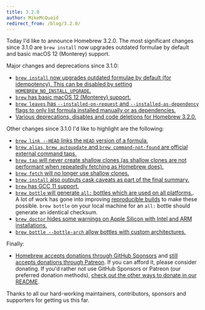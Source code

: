 ```yaml
---
title: 3.2.0
author: MikeMcQuaid
redirect_from: /blog/3.2.0/
---
```


Today I'd like to announce Homebrew 3.2.0. The most significant changes since 3.1.0 are `brew install` now upgrades outdated formulae by default and basic macOS 12 (Monterey) support.

Major changes and deprecations since 3.1.0:

- [`brew install` now upgrades outdated formulae by default (for idempotency). This can be disabled by setting `HOMEBREW_NO_INSTALL_UPGRADE`.](https://github.com/Homebrew/brew/pull/11525)
- [`brew` has basic macOS 12 (Monterey) support.](https://github.com/Homebrew/brew/pull/11504)
- [`brew leaves` has `--installed-on-request` and `--installed-as-dependency` flags to only list formula installed manually or as dependencies.](https://github.com/Homebrew/brew/pull/11368)
- [Various deprecations, disables and code deletions for Homebrew 3.2.0.](https://github.com/Homebrew/brew/pull/11548)

Other changes since 3.1.0 I'd like to highlight are the following:

- [`brew link --HEAD` links the `HEAD` version of a formula.](https://github.com/Homebrew/brew/pull/11397)
- [`brew alias`, `brew autoupdate` and `brew command-not-found` are official external command taps.](https://github.com/Homebrew/brew/pull/11137)
- [`brew tap` will never create shallow clones (as shallow clones are not performant when repeatedly fetching as Homebrew does).](https://github.com/Homebrew/brew/pull/11337)
- [`brew fetch` will no longer use shallow clones.](https://github.com/Homebrew/brew/pull/11328)
- [`brew install` also outputs cask caveats as part of the final summary.](https://github.com/Homebrew/brew/pull/11509)
- [`brew` has GCC 11 support.](https://github.com/Homebrew/brew/pull/11299)
- [`brew bottle` will generate `all:` bottles which are used on all platforms.](https://github.com/Homebrew/brew/pull/11215). A lot of work has gone into improving [reproducible builds](https://reproducible-builds.org) to make these possible. `brew bottle` on your local machine for an `all:` bottle should generate an identical checksum.
- [`brew doctor` hides some warnings on Apple Silicon with Intel and ARM installations.](https://github.com/Homebrew/brew/pull/11540)
- [`brew bottle --bottle-arch` allow bottles with custom architectures.](https://github.com/Homebrew/brew/pull/11352)

Finally:

- [Homebrew accepts donations through GitHub Sponsors](https://github.com/sponsors/Homebrew) and [still accepts donations through Patreon](https://www.patreon.com/homebrew). If you can afford it, please consider donating. If you'd rather not use GitHub Sponsors or Patreon (our preferred donation methods), [check out the other ways to donate in our README](https://github.com/homebrew/brew/#donations).

Thanks to all our hard-working maintainers, contributors, sponsors and supporters for getting us this far.
